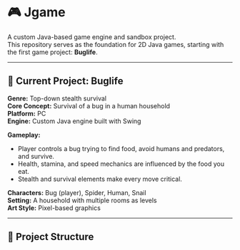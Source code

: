 # 🎮 Jgame

A custom Java-based game engine and sandbox project.  
This repository serves as the foundation for 2D Java games, starting with the first game project: **Buglife**.

---

## 🐞 Current Project: Buglife

**Genre:** Top-down stealth survival  
**Core Concept:** Survival of a bug in a human household  
**Platform:** PC  
**Engine:** Custom Java engine built with Swing  

**Gameplay:**  
- Player controls a bug trying to find food, avoid humans and predators, and survive.  
- Health, stamina, and speed mechanics are influenced by the food you eat.  
- Stealth and survival elements make every move critical.  

**Characters:** Bug (player), Spider, Human, Snail  
**Setting:** A household with multiple rooms as levels  
**Art Style:** Pixel-based graphics  

---

## 🧩 Project Structure

